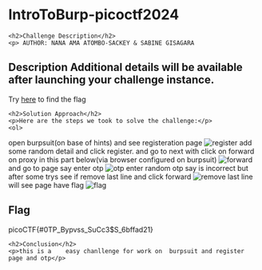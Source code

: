 
<!DOCTYPE html>
<html>

<body>
    <h1>IntroToBurp-picoctf2024</h1>

    <h2>Challenge Description</h2>
    <p> AUTHOR: NANA AMA ATOMBO-SACKEY & SABINE GISAGARA

Description
Additional details will be available after launching your challenge instance.
-----------------------------------------------------------------------------
Try <a href="http://titan.picoctf.net:61369/">here</a> to find the flag
</p>
 
    <h2>Solution Approach</h2>
    <p>Here are the steps we took to solve the challenge:</p>
    <ol>
open burpsuit(on base of hints) and see registeration page 
 <img src=" https://phantom1ss.github.io/blog/2024/pico2024/IntroToBurp/register.png" alt="register" class="inline"/>
    add some random detail and click register.
and go to next with click on forward on proxy in this part below(via browser configured on burpsuit)
 <img src=" https://phantom1ss.github.io/blog/2024/pico2024/IntroToBurp/forward1.png" alt="forward" class="inline"/>
and go to page say enter otp
 <img src=" https://phantom1ss.github.io/blog/2024/pico2024/IntroToBurp/otp.png" alt="otp" class="inline"/>
enter random otp say is incorrect but after some trys see if remove last line and click forward
 <img src=" https://phantom1ss.github.io/blog/2024/pico2024/IntroToBurp/lastlineremove.png" alt="remove last line" class="inline"/>
will see page have flag
<img src=" https://phantom1ss.github.io/blog/2024/pico2024/IntroToBurp/final.png" alt="flag" class="inline"/>
    </ol>
<br>
    <h2>Flag</h2>
    <p class="flag">picoCTF{#0TP_Bypvss_SuCc3$S_6bffad21}
</p>

    <h2>Conclusion</h2>
    <p>this is a    easy chanllenge for work on  burpsuit and register page and otp</p>
</body>
</html>








 